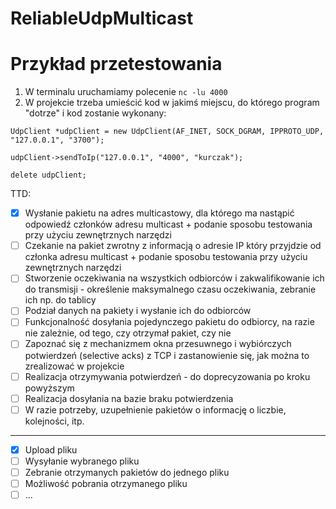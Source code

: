 # ReliableUdpMulticast

# Przykład przetestowania
1. W terminalu uruchamiamy polecenie `nc -lu 4000`
2. W projekcie trzeba umieścić kod w jakimś miejscu, do którego program "dotrze" i kod zostanie wykonany:

`UdpClient *udpClient = new UdpClient(AF_INET, SOCK_DGRAM, IPPROTO_UDP, "127.0.0.1", "3700");`

 `udpClient->sendToIp("127.0.0.1", "4000", "kurczak");`
 
 `delete udpClient;`


TTD:

- [x] Wysłanie pakietu na adres multicastowy, dla którego ma nastąpić odpowiedź członków adresu multicast + podanie sposobu testowania przy użyciu zewnętrznych narzędzi
- [ ] Czekanie na pakiet zwrotny z informacją o adresie IP który przyjdzie od członka adresu multicast + podanie sposobu testowania przy użyciu zewnętrznych narzędzi
- [ ] Stworzenie oczekiwania na wszystkich odbiorców i zakwalifikowanie ich do transmisji - określenie maksymalnego czasu oczekiwania, zebranie ich np. do tablicy
- [ ] Podział danych na pakiety i wysłanie ich do odbiorców
- [ ] Funkcjonalność dosyłania pojedynczego pakietu do odbiorcy, na razie nie zależnie, od tego, czy otrzymał pakiet, czy nie
- [ ] Zapoznać się z mechanizmem okna przesuwnego i wybiórczych potwierdzeń (selective acks) z TCP i zastanowienie się, jak można to zrealizować w projekcie
- [ ] Realizacja otrzymywania potwierdzeń - do doprecyzowania po kroku powyższym
- [ ] Realizacja dosyłania na bazie braku potwierdzenia
- [ ] W razie potrzeby, uzupełnienie pakietów o informację o liczbie, kolejności, itp.

----------
- [x] Upload pliku
- [ ] Wysyłanie wybranego pliku
- [ ] Zebranie otrzymanych pakietów do jednego pliku
- [ ] Możliwość pobrania otrzymanego pliku
- [ ] ...
